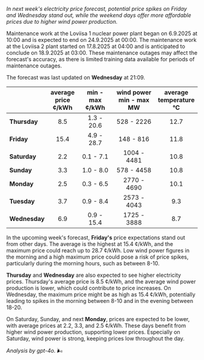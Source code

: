 *In next week's electricity price forecast, potential price spikes on Friday and Wednesday stand out, while the weekend days offer more affordable prices due to higher wind power production.*

Maintenance work at the Loviisa 1 nuclear power plant began on 6.9.2025 at 10:00 and is expected to end on 24.9.2025 at 00:00. The maintenance work at the Loviisa 2 plant started on 17.8.2025 at 04:00 and is anticipated to conclude on 18.9.2025 at 03:00. These maintenance outages may affect the forecast's accuracy, as there is limited training data available for periods of maintenance outages.

The forecast was last updated on **Wednesday** at 21:09.

|              | average<br>price<br>¢/kWh | min - max<br>¢/kWh | wind power<br>min - max<br>MW | average<br>temperature<br>°C |
|:-------------|:----------------:|:----------------:|:-------------:|:-------------:|
| **Thursday**  |      8.5         |     1.3 - 20.6   |    528 - 2226 |      12.7     |
| **Friday**|     15.4         |     4.9 - 28.7   |    148 - 816  |      11.8     |
| **Saturday** |      2.2         |     0.1 - 7.1    |   1004 - 4481 |      10.8     |
| **Sunday**|      3.3         |     1.0 - 8.0    |    578 - 4458 |      10.8     |
| **Monday**|      2.5         |     0.3 - 6.5    |   2770 - 4690 |      10.1     |
| **Tuesday**  |      3.7         |     0.9 - 8.4    |   2573 - 4043 |       9.3     |
| **Wednesday**|    6.9         |     0.9 - 15.4   |   1725 - 3888 |       8.7     |

In the upcoming week's forecast, **Friday's** price expectations stand out from other days. The average is the highest at 15.4 ¢/kWh, and the maximum price could reach up to 28.7 ¢/kWh. Low wind power figures in the morning and a high maximum price could pose a risk of price spikes, particularly during the morning hours, such as between 8-10.

**Thursday** and **Wednesday** are also expected to see higher electricity prices. Thursday's average price is 8.5 ¢/kWh, and the average wind power production is lower, which could contribute to price increases. On Wednesday, the maximum price might be as high as 15.4 ¢/kWh, potentially leading to spikes in the morning between 8-10 and in the evening between 18-20.

On Saturday, Sunday, and next **Monday**, prices are expected to be lower, with average prices at 2.2, 3.3, and 2.5 ¢/kWh. These days benefit from higher wind power production, supporting lower prices. Especially on Saturday, wind power is strong, keeping prices low throughout the day.

*Analysis by gpt-4o.* 🌬️

